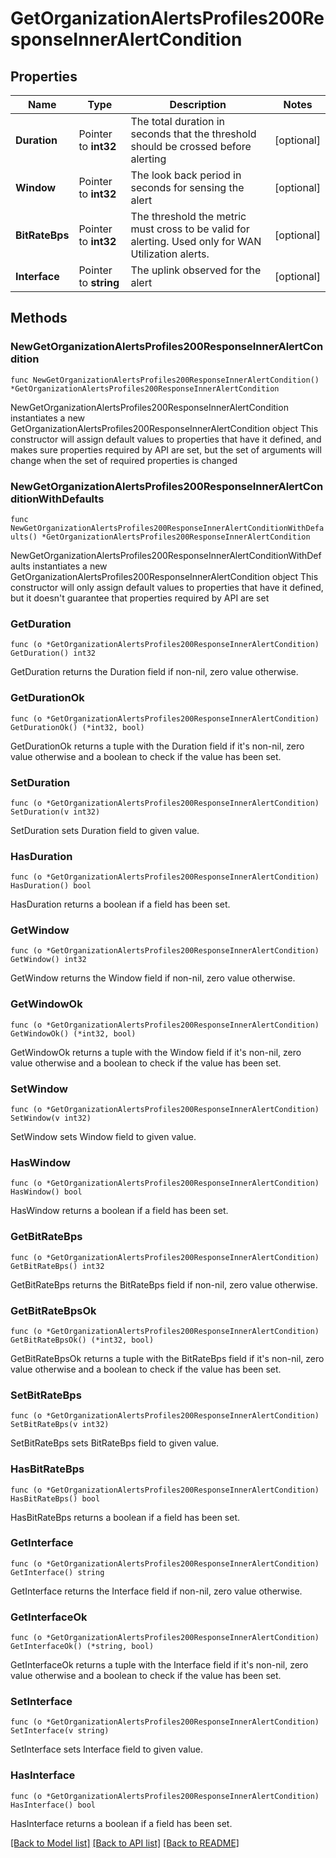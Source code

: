 # GetOrganizationAlertsProfiles200ResponseInnerAlertCondition

## Properties

Name | Type | Description | Notes
------------ | ------------- | ------------- | -------------
**Duration** | Pointer to **int32** | The total duration in seconds that the threshold should be crossed before alerting | [optional] 
**Window** | Pointer to **int32** | The look back period in seconds for sensing the alert | [optional] 
**BitRateBps** | Pointer to **int32** | The threshold the metric must cross to be valid for alerting. Used only for WAN Utilization alerts. | [optional] 
**Interface** | Pointer to **string** | The uplink observed for the alert | [optional] 

## Methods

### NewGetOrganizationAlertsProfiles200ResponseInnerAlertCondition

`func NewGetOrganizationAlertsProfiles200ResponseInnerAlertCondition() *GetOrganizationAlertsProfiles200ResponseInnerAlertCondition`

NewGetOrganizationAlertsProfiles200ResponseInnerAlertCondition instantiates a new GetOrganizationAlertsProfiles200ResponseInnerAlertCondition object
This constructor will assign default values to properties that have it defined,
and makes sure properties required by API are set, but the set of arguments
will change when the set of required properties is changed

### NewGetOrganizationAlertsProfiles200ResponseInnerAlertConditionWithDefaults

`func NewGetOrganizationAlertsProfiles200ResponseInnerAlertConditionWithDefaults() *GetOrganizationAlertsProfiles200ResponseInnerAlertCondition`

NewGetOrganizationAlertsProfiles200ResponseInnerAlertConditionWithDefaults instantiates a new GetOrganizationAlertsProfiles200ResponseInnerAlertCondition object
This constructor will only assign default values to properties that have it defined,
but it doesn't guarantee that properties required by API are set

### GetDuration

`func (o *GetOrganizationAlertsProfiles200ResponseInnerAlertCondition) GetDuration() int32`

GetDuration returns the Duration field if non-nil, zero value otherwise.

### GetDurationOk

`func (o *GetOrganizationAlertsProfiles200ResponseInnerAlertCondition) GetDurationOk() (*int32, bool)`

GetDurationOk returns a tuple with the Duration field if it's non-nil, zero value otherwise
and a boolean to check if the value has been set.

### SetDuration

`func (o *GetOrganizationAlertsProfiles200ResponseInnerAlertCondition) SetDuration(v int32)`

SetDuration sets Duration field to given value.

### HasDuration

`func (o *GetOrganizationAlertsProfiles200ResponseInnerAlertCondition) HasDuration() bool`

HasDuration returns a boolean if a field has been set.

### GetWindow

`func (o *GetOrganizationAlertsProfiles200ResponseInnerAlertCondition) GetWindow() int32`

GetWindow returns the Window field if non-nil, zero value otherwise.

### GetWindowOk

`func (o *GetOrganizationAlertsProfiles200ResponseInnerAlertCondition) GetWindowOk() (*int32, bool)`

GetWindowOk returns a tuple with the Window field if it's non-nil, zero value otherwise
and a boolean to check if the value has been set.

### SetWindow

`func (o *GetOrganizationAlertsProfiles200ResponseInnerAlertCondition) SetWindow(v int32)`

SetWindow sets Window field to given value.

### HasWindow

`func (o *GetOrganizationAlertsProfiles200ResponseInnerAlertCondition) HasWindow() bool`

HasWindow returns a boolean if a field has been set.

### GetBitRateBps

`func (o *GetOrganizationAlertsProfiles200ResponseInnerAlertCondition) GetBitRateBps() int32`

GetBitRateBps returns the BitRateBps field if non-nil, zero value otherwise.

### GetBitRateBpsOk

`func (o *GetOrganizationAlertsProfiles200ResponseInnerAlertCondition) GetBitRateBpsOk() (*int32, bool)`

GetBitRateBpsOk returns a tuple with the BitRateBps field if it's non-nil, zero value otherwise
and a boolean to check if the value has been set.

### SetBitRateBps

`func (o *GetOrganizationAlertsProfiles200ResponseInnerAlertCondition) SetBitRateBps(v int32)`

SetBitRateBps sets BitRateBps field to given value.

### HasBitRateBps

`func (o *GetOrganizationAlertsProfiles200ResponseInnerAlertCondition) HasBitRateBps() bool`

HasBitRateBps returns a boolean if a field has been set.

### GetInterface

`func (o *GetOrganizationAlertsProfiles200ResponseInnerAlertCondition) GetInterface() string`

GetInterface returns the Interface field if non-nil, zero value otherwise.

### GetInterfaceOk

`func (o *GetOrganizationAlertsProfiles200ResponseInnerAlertCondition) GetInterfaceOk() (*string, bool)`

GetInterfaceOk returns a tuple with the Interface field if it's non-nil, zero value otherwise
and a boolean to check if the value has been set.

### SetInterface

`func (o *GetOrganizationAlertsProfiles200ResponseInnerAlertCondition) SetInterface(v string)`

SetInterface sets Interface field to given value.

### HasInterface

`func (o *GetOrganizationAlertsProfiles200ResponseInnerAlertCondition) HasInterface() bool`

HasInterface returns a boolean if a field has been set.


[[Back to Model list]](../README.md#documentation-for-models) [[Back to API list]](../README.md#documentation-for-api-endpoints) [[Back to README]](../README.md)


